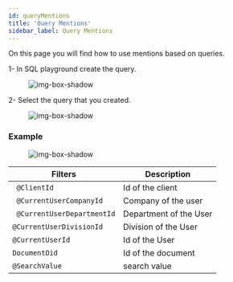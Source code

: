 ```yaml
---
id: queryMentions
title: 'Query Mentions'
sidebar_label: Query Mentions
---
```

On this page you will find how to use mentions based on queries.

1- In SQL playground create the query.

<figure>

![img-box-shadow](/img/craft/configuration/system/queryMentions/query.png)
</figure>

2- Select the query that you created.

<figure>

![img-box-shadow](/img/craft/configuration/system/queryMentions/query-mentions-configuration.png)
</figure>

<h3>Example</h3>

<figure>

![img-box-shadow](/img/craft/configuration/system/queryMentions/query-mentions-example.png)
</figure>


<table className="custom-table">
    <thead> 
        <tr>
            <th>Filters</th>
             <th>Description</th>
        </tr>
    </thead>
    <tbody>
     <tr className="selected">
            <td><code> @ClientId</code></td>
            <td> Id of the client </td>
        </tr>
        <tr className="selected">
            <td><code> @CurrentUserCompanyId</code></td>
            <td> Company of the user</td>
        </tr>
        <tr className="selected">
            <td><code> @CurrentUserDepartmentId</code></td>
                <td> Department of the User </td>
        </tr>
        <tr className="selected">
            <td><code>@CurrentUserDivisionId</code></td>
                <td> Division of the User </td>
        </tr>
        <tr className="selected">
            <td><code>@CurrentUserId</code></td>
             <td> Id of the User </td>
        </tr>
         <tr className="selected">
            <td><code>DocumentOid</code></td>
                <td> Id of the document </td>
        </tr>
        <tr className="selected">
            <td><code>@SearchValue</code></td>
             <td> search value </td>
        </tr>
    </tbody>
</table> 




